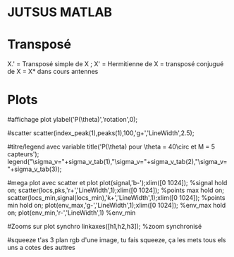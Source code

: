 # JUTSUS MATLAB

# Transposé
X.' = Transposé simple de X ;
X' = Hermitienne de X = transposé conjugué de X = X* dans cours antennes

# Plots

#affichage plot
ylabel('P(\theta)','rotation',0); 

#scatter
scatter(index_peak(1),peaks(1),100,'g+','LineWidth',2.5);

#titre/legend avec variable
title('P(\theta) pour \theta = 40\circ et M = 5 capteurs');
legend("\sigma_v="+sigma_v_tab(1),"\sigma_v="+sigma_v_tab(2),"\sigma_v="+sigma_v_tab(3));

#mega plot avec scatter et plot
plot(signal,'b-');xlim([0 1024]); %signal
hold on;
scatter(locs,pks,'r+','LineWidth',1);xlim([0 1024]); %points max
hold on;
scatter(locs_min,signal(locs_min),'k+','LineWidth',1);xlim([0 1024]); %points min
hold on;
plot(env_max,'g-','LineWidth',1);xlim([0 1024]); %env_max
hold on;
plot(env_min,'r-','LineWidth',1) %env_min

#Zooms sur plot synchro
linkaxes([h1,h2,h3]); %zoom synchronisé

#squeeze
t'as 3 plan rgb d'une image, tu fais squeeze, ça les mets tous els uns a cotes des auttres


